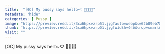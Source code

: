 ```yaml
---
title:  "[OC] My pussy says hello~♡ 🤤🤤😋😋"
metadate: "hide"
categories: [ Pussy ]
image: "https://preview.redd.it/3ca6hpxvzrp51.jpg?auto=webp&s=62b09eb786befa42ec94f6af4cdb58a386fa076c"
thumb: "https://preview.redd.it/3ca6hpxvzrp51.jpg?width=640&crop=smart&auto=webp&s=5d9f89bec71285c1938a7faf9731dbbaca20643b"
visit: ""
---
```

[OC] My pussy says hello~♡ 🤤🤤😋😋
